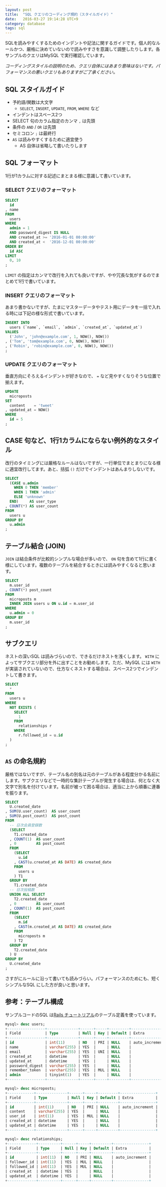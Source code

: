 ```yaml
---
layout: post
title:  "SQL クエリのコーディング規約（スタイルガイド）"
date:   2016-03-27 19:14:28 UTC+9
category: database
tags: sql
---
```


SQLを読みやすくするためのインデントや記法に関するガイドです。個人的なルールかつ、厳格に決めていないので読みやすさを意識して調整したりします。各サンプルのクエリはMySQL で実行確認しています。

_コーディングスタイルの説明のため、クエリ自体にはあまり意味はないです。パフォーマンスの悪いクエリもありますがご了承ください。_

## SQL スタイルガイド

- 予約語/関数は大文字
    - `SELECT`, `INSERT`, `UPDATE`, `FROM`, `WHERE` など
- インデントはスペース2つ
- SELECT 句のカラム指定のカンマ `,` は先頭
- 条件の `AND` / `OR` は先頭
- セミコロン `;` は最終行
- `AS` は読みやすくするために適宜使う
    - AS 自体は省略して書いたりします

## SQL フォーマット

1行が1カラムに対する記述にまとまる様に意識して書いています。

### SELECT クエリのフォーマット

```sql
SELECT
  id
, name
FROM
  users
WHERE
  admin = 1
  AND password_digest IS NULL
  AND created_at >= '2016-01-01 00:00:00'
  AND created_at <  '2016-12-01 00:00:00'
ORDER BY
  id ASC
LIMIT
  0, 10
;
```

`LIMIT` の指定はカンマで改行を入れても良いですが、やや冗長な気がするのでまとめて1行で書いています。

### INSERT クエリのフォーマット

あまり書かないですが、たまにマスターデータやテスト用にデータを一括で入れる時には下記の様な形式で書いています。

```sql
INSERT INTO
  users (`name`, `email`, `admin`, `created_at`, `updated_at`)
VALUES
  ('John', 'john@example.com', 1, NOW(), NOW())
, ('Tom', 'tom@example.com', 0, NOW(), NOW())
, ('Robin', 'robin@example.com', 0, NOW(), NOW())
;
```

### UPDATE クエリのフォーマット

垂直方向にそろえるインデントが好きなので、 `=` など見やすくなりそうな位置で揃えます。

```sql
UPDATE
  microposts
SET
  content    = 'tweet'
, updated_at = NOW()
WHERE
  id = 5
;
```

## CASE 句など、1行1カラムにならない例外的なスタイル

改行のタイミングには厳格なルールはないですが、一行単位でまとまりになる様に適宜改行してます。あと、括弧 `()` だけでインデントはあんまりしないです。

```sql
SELECT
  (CASE u.admin
    WHEN 0 THEN 'member'
    WHEN 1 THEN 'admin'
    ELSE 'unknown'
  END)     AS user_type
, COUNT(*) AS user_count
FROM
  users u
GROUP BY
  u.admin
;
```

## テーブル結合 (JOIN)

`JOIN` は結合条件が比較的シンプルな場合が多いので、 `ON` 句を含めて1行に書く様にしています。複数のテーブルを結合するときには読みやすくなると思います。

```sql
SELECT
  m.user_id
, COUNT(*) post_count
FROM
  microposts m
  INNER JOIN users u ON u.id = m.user_id
WHERE
  u.admin = 0
GROUP BY
  m.user_id
;
```


## サブクエリ

ネストの深いSQL は読みづらいので、できるだけネストを浅くします。 `WITH` によってサブクエリ部分を外に出すことをお勧めします。ただ、MySQL には `WITH` が実装されていないので、仕方なくネストする場合は、スペース2つでインデントして書きます。

```sql
SELECT
  *
FROM
  users u
WHERE
  NOT EXISTS (
    SELECT
      1
    FROM
      relationships r
    WHERE
      r.followed_id = u.id
  )
;
```

## `AS` の命名規約

厳格ではないですが、テーブル名の別名は元のテーブルがある程度分かる名前にします。サブクエリなどで一時的な集計テーブルが発生する場合は、何となく大文字で別名を付けています。名前が被って困る場合は、適当に上から順番に連番を振ります。

```sql
SELECT
  U.created_date
, SUM(U.user_count)  AS user_count
, SUM(U.post_count)  AS post_count
FROM
  -- 日次会員登録数
  (SELECT
    T1.created_date
  , COUNT(1)  AS user_count
  , 0         AS post_count
  FROM
    (SELECT
      u.id
    , CAST(u.created_at AS DATE) AS created_date
    FROM
      users u
    ) T1
  GROUP BY
    T1.created_date
  -- 日次投稿数
  UNION ALL SELECT
    T2.created_date
  , 0         AS user_count
  , COUNT(1)  AS post_count
  FROM
    (SELECT
      m.id
    , CAST(m.created_at AS DATE) AS created_date
    FROM
      microposts m
    ) T2
  GROUP BY
    T2.created_date
  ) U
GROUP BY
  U.created_date
;
```

さすがにルールに沿って書いても読みづらい。パフォーマンスのためにも、短くシンプルなSQL にした方が良いと思います。

## 参考：テーブル構成

サンプルコードのSQL は[Rails チュートリアル](http://railstutorial.jp/)のテーブル定義を使っています。

```sql
mysql> desc users;
+-----------------+--------------+------+-----+---------+----------------+
| Field           | Type         | Null | Key | Default | Extra          |
+-----------------+--------------+------+-----+---------+----------------+
| id              | int(11)      | NO   | PRI | NULL    | auto_increment |
| name            | varchar(255) | YES  |     | NULL    |                |
| email           | varchar(255) | YES  | UNI | NULL    |                |
| created_at      | datetime     | YES  |     | NULL    |                |
| updated_at      | datetime     | YES  |     | NULL    |                |
| password_digest | varchar(255) | YES  |     | NULL    |                |
| remember_token  | varchar(255) | YES  | MUL | NULL    |                |
| admin           | tinyint(1)   | YES  |     | NULL    |                |
+-----------------+--------------+------+-----+---------+----------------+

mysql> desc microposts;
+------------+--------------+------+-----+---------+----------------+
| Field      | Type         | Null | Key | Default | Extra          |
+------------+--------------+------+-----+---------+----------------+
| id         | int(11)      | NO   | PRI | NULL    | auto_increment |
| content    | varchar(255) | YES  |     | NULL    |                |
| user_id    | int(11)      | YES  | MUL | NULL    |                |
| created_at | datetime     | YES  |     | NULL    |                |
| updated_at | datetime     | YES  |     | NULL    |                |
+------------+--------------+------+-----+---------+----------------+

mysql> desc relationships;
+-------------+----------+------+-----+---------+----------------+
| Field       | Type     | Null | Key | Default | Extra          |
+-------------+----------+------+-----+---------+----------------+
| id          | int(11)  | NO   | PRI | NULL    | auto_increment |
| follower_id | int(11)  | YES  | MUL | NULL    |                |
| followed_id | int(11)  | YES  | MUL | NULL    |                |
| created_at  | datetime | YES  |     | NULL    |                |
| updated_at  | datetime | YES  |     | NULL    |                |
+-------------+----------+------+-----+---------+----------------+
```
